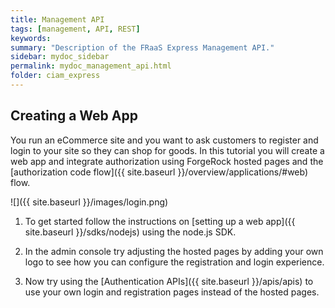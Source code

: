 ```yaml
---
title: Management API
tags: [management, API, REST]
keywords:
summary: "Description of the FRaaS Express Management API."
sidebar: mydoc_sidebar
permalink: mydoc_management_api.html
folder: ciam_express
---
```


## Creating a Web App

You run an eCommerce site and you want to ask customers to register and login to your site so they can shop for goods. In this tutorial you will create a web app and integrate authorization using ForgeRock hosted pages and the [authorization code flow]({{ site.baseurl }}/overview/applications/#web) flow.

![]({{ site.baseurl }}/images/login.png)

1. To get started follow the instructions on [setting up a web app]({{ site.baseurl }}/sdks/nodejs) using the node.js SDK.

1. In the admin console try adjusting the hosted pages by adding your own logo to see how you can configure the registration and login experience. 

1. Now try using the [Authentication APIs]({{ site.baseurl }}/apis/apis) to use your own login and registration pages instead of the hosted pages. 


